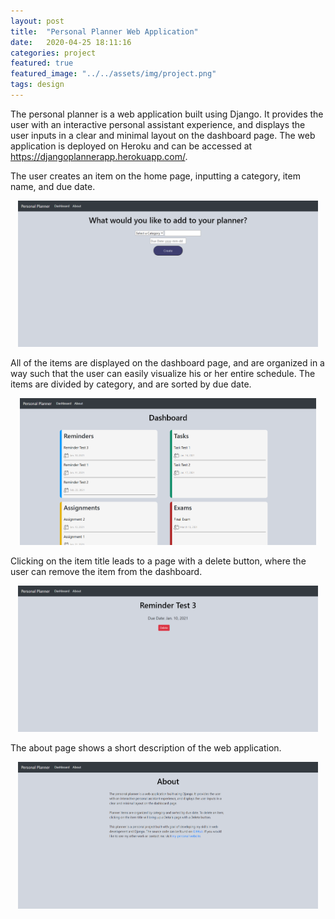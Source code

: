 ```yaml
---
layout: post
title:  "Personal Planner Web Application"
date:   2020-04-25 18:11:16
categories: project
featured: true
featured_image: "../../assets/img/project.png"
tags: design
---
```

The personal planner is a web application built using Django. It provides the user with an interactive personal assistant experience, and displays the user inputs in a clear and minimal layout on the dashboard page. The web application is deployed on Heroku and can be accessed at https://djangoplannerapp.herokuapp.com/.

The user creates an item on the home page, inputting a category, item name, and due date.

<p align="center">
  <img src="https://raw.githubusercontent.com/benjshao/Personal-Planner/main/Screenshots/Home.png"  width="480" height="234.5">
</p>

All of the items are displayed on the dashboard page, and are organized in a way such that the user can easily visualize his or her entire schedule. The items are divided by category, and are sorted by due date.

<p align="center">
  <img src="https://raw.githubusercontent.com/benjshao/Personal-Planner/main/Screenshots/Dashboard.png" width="474.5" height="234.5">
</p>

Clicking on the item title leads to a page with a delete button, where the user can remove the item from the dashboard.

<p align="center">
  <img src="https://raw.githubusercontent.com/benjshao/Personal-Planner/main/Screenshots/Details.png" width="480" height="234.5">
</p>

The about page shows a short description of the web application.

<p align="center">
  <img src="https://raw.githubusercontent.com/benjshao/Personal-Planner/main/Screenshots/About.png" width="480" height="234.5">
</p>